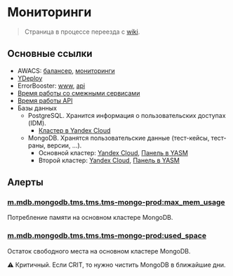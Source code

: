 # Мониторинги

> Страница в процессе переезда с [wiki](https://wiki.yandex-team.ru/testpalm/testpalm-fe/).

## Основные ссылки

* AWACS: [балансер](https://nanny.yandex-team.ru/ui/#/awacs/namespaces/list/testpalm-deploy.yandex-team.ru/show/), [мониторинги](https://nanny.yandex-team.ru/ui/#/awacs/namespaces/list/testpalm-deploy.yandex-team.ru/monitoring/common/)
* [YDeploy](https://deploy.yandex-team.ru/stages/testpalm-production)
* ErrorBooster: [www](https://error.yandex-team.ru/projects/testpalm/projectDashboard), [api](https://error.yandex-team.ru/projects/testpalm-api/projectDashboard)
* [Время работы со смежными сервисами](https://yasm.yandex-team.ru/panel/robot-testpalm.testpalm.external/)
* [Время работы API](https://yasm.yandex-team.ru/panel/robot-testpalm.testpalm.handlers/)
* Базы данных
  * PostgreSQL. Хранится информация о пользовательских доступах (IDM).
    * [Кластер в Yandex Cloud](https://yc.yandex-team.ru/folders/foo17p6g2fdiaeousi4j/managed-postgresql/cluster/mdbongte1j9r2b65qes6)
  * MongoDB. Хранятся пользовательские данные (тест-кейсы, тест-раны, версии, …).
    * Основной кластер: [Yandex Cloud](https://yc.yandex-team.ru/folders/foo17p6g2fdiaeousi4j/managed-mongodb/cluster/mdber6ffp09r237ujnoo), [Панель в YASM](https://yasm.yandex-team.ru/panel/mrmlnc.testpalm_db1/)
    * Второй кластер: [Yandex Cloud](https://yc.yandex-team.ru/folders/foo17p6g2fdiaeousi4j/managed-mongodb/cluster/mdbbqf9qb3pqeo2ul83q), [Панель в YASM](https://yasm.yandex-team.ru/panel/mrmlnc.testpalm_db2/)

## Алерты

### [m.mdb.mongodb.tms.tms.tms-mongo-prod:max_mem_usage](https://juggler.yandex-team.ru/check_details?host=m.mdb.mongodb.tms.tms.tms-mongo-prod&service=max_mem_usage)

Потребление памяти на основном кластере MongoDB.

### [m.mdb.mongodb.tms.tms.tms-mongo-prod:used_space](https://juggler.yandex-team.ru/check_details?host=m.mdb.mongodb.tms.tms.tms-mongo-prod&service=used_space)

Остаток свободного места на основном кластере MongoDB.

⚠ Критичный. Если CRIT, то нужно чистить MongoDB в ближайшие дни.
